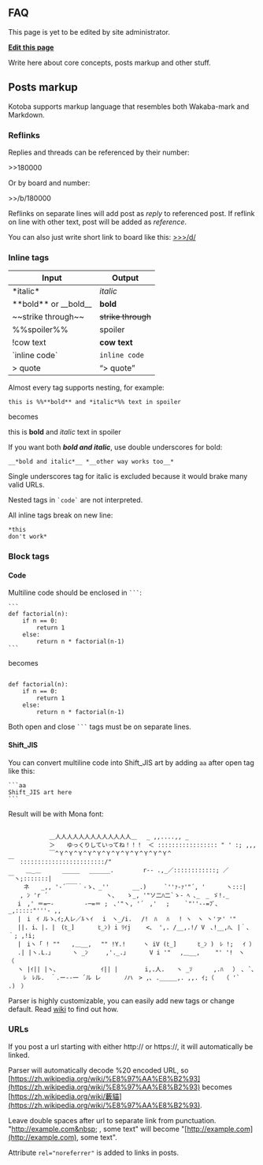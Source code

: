 ## FAQ

This page is yet to be edited by site administrator.

**[Edit this page](/manage/sitesettings#faq)**

Write here about core concepts, posts markup and other stuff.

## Posts markup

Kotoba supports markup language that resembles both Wakaba-mark and Markdown.

### Reflinks

Replies and threads can be referenced by their number:

<a class="reflink">&gt;&gt;180000</a>

Or by board and number:

<a class="reflink">&gt;&gt;/b/180000</a>

Reflinks on separate lines will add post as *reply* to referenced post. If reflink on line with other text, post will be added as *reference*.

You can also just write short link to board like this: <a href="/d" class="reflink">&gt;&gt;&gt;/d/</a>

### Inline tags

<table class="table">
  <thead>
    <tr>
      <th>Input</th>
      <th>Output</th>
    </tr>
  </thead>
  <tbody>
    <tr>
      <td>*italic*</td>
      <td>
        <em>italic</em>
      </td>
    </tr>
    <tr>
      <td>**bold** or __bold__</td>
      <td>
        <strong>bold</strong>
      </td>
    </tr>
    <tr>
      <td>~~strike through~~</td>
      <td>
        <del>strike through</del>
      </td>
    </tr>
    <tr>
      <td>%%spoiler%%</td>
      <td>
        <span class="spoiler">spoiler</span>
      </td>
    </tr>
    <tr>
      <td>!cow text</td>
      <td>
        <strong class="cow">cow text</strong>
      </td>
    </tr>
    <tr>
      <td>&#96;inline code&#96;</td>
      <td>
        <code>inline code</code>
      </td>
    </tr>
    <tr>
      <td>&gt; quote</td>
      <td>
        <q class="unkfunc quote">&gt; quote</q>
      </td>
    </tr>
  </tbody>
</table>

Almost every tag supports nesting, for example:
~~~
this is %%**bold** and *italic*%% text in spoiler
~~~

becomes

this is <span class="spoiler"><strong>bold</strong> and <em>italic</em></span> text in spoiler

If you want both <strong><em>bold and italic</em></strong>, use double underscores for bold:
~~~
__*bold and italic*__ *__other way works too__*
~~~

Single underscores tag for italic is excluded because it would brake many valid URLs.

Nested tags in <code>&#96;code&#96;</code> are not interpreted.

All inline tags break on new line:

~~~
*this
don't work*
~~~

### Block tags

#### Code

Multiline code should be enclosed in <span><code>&#96;&#96;&#96;</code></span>:

~~~
```
def factorial(n):
    if n == 0:
        return 1
    else:
        return n * factorial(n-1)
```
~~~

becomes

<div>
<code class="code code-multiline">
def factorial(n):
    if n == 0:
        return 1
    else:
        return n * factorial(n-1)
</code>
</div>

Both open and close <span><code>&#96;&#96;&#96;</code></span> tags must be on separate lines.

#### Shift_JIS

You can convert multiline code into Shift_JIS art by adding `aa` after open tag like this:

~~~
```aa
Shift_JIS art here
```
~~~

Result will be with Mona font:

<div>
<code class="code code-aa">
　　　　　　　＿人人人人人人人人人人人人人＿　 _ ,,....,, _
　　　　　　　＞　　ゆっくりしていってね！！！　＜ ::::::::::::::::: " ' :; ,,,
　　　　　　　￣^Ｙ^Ｙ^Ｙ^Ｙ^Ｙ^Ｙ^Ｙ^Ｙ^Ｙ^Ｙ^Ｙ^Ｙ^￣　::::::::::::::::::::::::/"
　　　＿_＿　　　 _____　 ______.　　　　　r‐- .,_／::::::::::::; ／￣ヽ;:::::::|
　　 ネ　　_,, '-´￣￣｀-ゝ、_''　　　　__.)　　　`''ｧ-ｧ'"´, '　　　 ヽ:::|
　　, ﾝ 'r ´　　　　　　　　　　ヽ、　　ゝ_, '"ソ二ﾊ二`ゝ- ﾍ ､_　_ ゞ!._
　 i　,' ＝=─-　　　 　 -─=＝ ;　､'"ヽ, '´　,' 　; 　　`"''‐-=ﾌﾞ､_,:::::"'''- ,,
　 |　i　ｲ ルゝ､ｲ;人レ／ﾙヽｲ　 i　ヽ_/i.　 /!　ﾊ 　ﾊ　 ! ヽ　ヽ 丶'ァ' '"
　 ||. i、|. |　(ﾋ_]　　　　ﾋ_ﾝ) i ﾘｲj　　 <、 ',. /__,.!/ V　､!__,ﾊ､ |｀、｀; ,!i;
　 |　iヽ「 ! ""　　,＿__,　 "" !Y.!　　　ヽ iV (ﾋ_] 　　　ﾋ_ﾝ )　ﾚ !;　 ｲ ）
　 .| |ヽ.L.」　　　 ヽ _ﾝ　　　,'._.」　　　　V i '"　 ,＿__,　　 "' '!　ヽ　 （
　 ヽ |ｲ|| |ヽ､　　　　　　　 ｲ|| |　　　　 i,.人.　　ヽ _ｿ　　　 ,.ﾊ　 ）　､ `､
　 　ﾚ　ﾚル.　｀.ー--一 ´ル レ　　　　ﾉハ　> ,､ ._____,. ,,. ｲ;（　 （ '` .)　）
</code>
</div>

Parser is highly customizable, you can easily add new tags or change default.
Read [wiki](https://github.com/WagonOfDoubt/kotoba.js/wiki/Markup-language-customization) to find out how.


### URLs

If you post a url starting with either http:// or https://, it will automatically be linked.

Parser will automatically decode %20 encoded URL, so [https://zh.wikipedia.org/wiki/%E8%97%AA%E8%B2%93](https://zh.wikipedia.org/wiki/%E8%97%AA%E8%B2%93) becomes [https://zh.wikipedia.org/wiki/藪貓](https://zh.wikipedia.org/wiki/%E8%97%AA%E8%B2%93).

Leave double spaces after url to separate link from punctuation.
"http://example.com&nbsp;&nbsp;, some text" will become "[http://example.com](http://example.com), some text".

Attribute `rel="noreferrer"` is added to links in posts.
